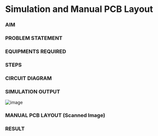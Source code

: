 # Simulation and Manual PCB Layout

### AIM

### PROBLEM STATEMENT

### EQUIPMENTS REQUIRED

### STEPS


### CIRCUIT DIAGRAM


### SIMULATION OUTPUT
![image](https://user-images.githubusercontent.com/75235488/225821235-a7879261-6114-40f3-95dd-2ccf24bf58ab.png)


### MANUAL PCB LAYOUT (Scanned Image)

### RESULT
